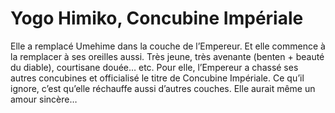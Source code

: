 # Yogo Himiko, Concubine Impériale
Elle a remplacé Umehime dans la couche de l’Empereur. Et elle commence à la remplacer à ses oreilles aussi. Très jeune,
très avenante (benten + beauté du diable), courtisane douée… etc. Pour elle, l’Empereur a chassé ses autres concubines et
officialisé le titre de Concubine Impériale. Ce qu’il ignore, c’est qu’elle réchauffe aussi d’autres couches. Elle
aurait même un amour sincère…